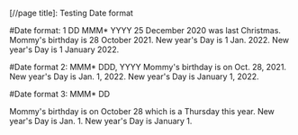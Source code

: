 [//page title]: Testing Date format

#Date format: 1 DD MMM\* YYYY
25 December 2020 was last Christmas.
Mommy's birthday is 28 October 2021.
New year's Day is 1 Jan. 2022.
New year's Day is 1 January 2022.

#Date format 2: MMM\* DDD, YYYY
Mommy's birthday is on Oct. 28, 2021.
New year's Day is Jan. 1, 2022.
New year's Day is January 1, 2022.

#Date format 3: MMM\* DD

Mommy's birthday is on October 28 which is a Thursday this year.
New year's Day is Jan. 1.
New year's Day is January 1.
